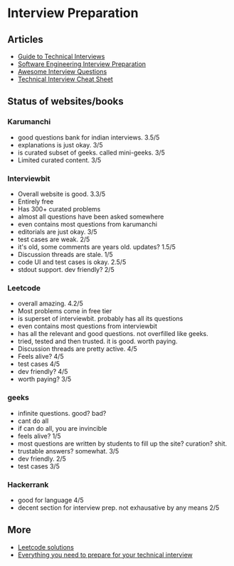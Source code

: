 # Interview Preparation

## Articles

- [Guide to Technical Interviews](https://github.com/Developer-Y/technical-interviews)
- [Software Engineering Interview Preparation](https://orrsella.gitbooks.io/soft-eng-interview-prep/)
- [Awesome Interview Questions](https://github.com/MaximAbramchuck/awesome-interview-questions#c)
- [Technical Interview Cheat Sheet](https://github.com/harrisonlingren/tech-interview-cheat-sheet)

## Status of websites/books

### Karumanchi

- good questions bank for indian interviews. 3.5/5
- explanations is just okay. 3/5
- is curated subset of geeks. called mini-geeks. 3/5
- Limited curated content. 3/5

### Interviewbit

- Overall website is good. 3.3/5
- Entirely free
- Has 300+ curated problems
- almost all questions have been asked somewhere
- even contains most questions from karumanchi
- editorials are just okay. 3/5
- test cases are weak. 2/5
- it's old, some comments are years old. updates? 1.5/5 
- Discussion threads are stale. 1/5
- code UI and test cases is okay. 2.5/5
- stdout support. dev friendly? 2/5

### Leetcode

- overall amazing. 4.2/5
- Most problems come in free tier
- is superset of interviewbit. probably has all its questions
- even contains most questions from interviewbit
- has all the relevant and good questions. not overfilled like geeks.
- tried, tested and then trusted. it is good. worth paying.
- Discussion threads are pretty active. 4/5
- Feels alive? 4/5
- test cases 4/5
- dev friendly? 4/5
- worth paying? 3/5

### geeks

- infinite questions. good? bad?
- cant do all
- if can do all, you are invincible
- feels alive? 1/5
- most questions are written by students to fill up the site? curation? shit.
- trustable answers? somewhat. 3/5
- dev friendly. 2/5
- test cases 3/5

### Hackerrank 

- good for language 4/5
- decent section for interview prep. not exhausative by any means 2/5

## More

- [Leetcode solutions](https://github.com/Blankj/awesome-java-leetcode)
- [Everything you need to prepare for your technical interview](https://github.com/andreis/interview)
